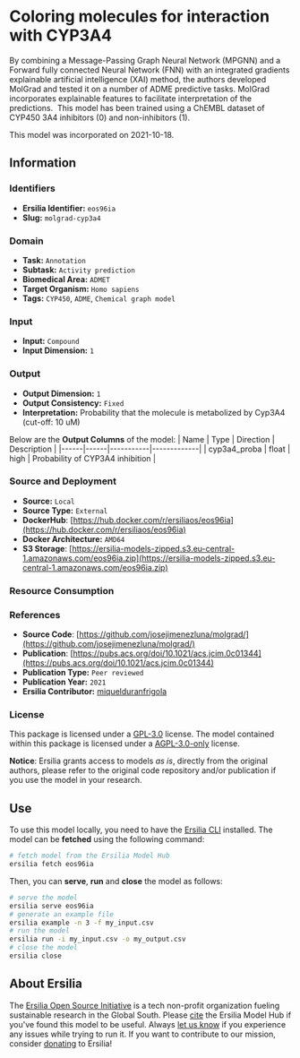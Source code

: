 # Coloring molecules for interaction with CYP3A4

By combining a Message-Passing Graph Neural Network (MPGNN) and a Forward fully connected Neural Network (FNN) with an integrated gradients explainable artificial intelligence (XAI) method, the authors developed MolGrad and tested it on a number of ADME predictive tasks. MolGrad incorporates explainable features to facilitate interpretation of the predictions.  This model has been trained using a ChEMBL dataset of CYP450 3A4 inhibitors (0) and non-inhibitors (1).

This model was incorporated on 2021-10-18.

## Information
### Identifiers
- **Ersilia Identifier:** `eos96ia`
- **Slug:** `molgrad-cyp3a4`

### Domain
- **Task:** `Annotation`
- **Subtask:** `Activity prediction`
- **Biomedical Area:** `ADMET`
- **Target Organism:** `Homo sapiens`
- **Tags:** `CYP450`, `ADME`, `Chemical graph model`

### Input
- **Input:** `Compound`
- **Input Dimension:** `1`

### Output
- **Output Dimension:** `1`
- **Output Consistency:** `Fixed`
- **Interpretation:** Probability that the molecule is metabolized by Cyp3A4 (cut-off: 10 uM)

Below are the **Output Columns** of the model:
| Name | Type | Direction | Description |
|------|------|-----------|-------------|
| cyp3a4_proba | float | high | Probability of CYP3A4 inhibition |


### Source and Deployment
- **Source:** `Local`
- **Source Type:** `External`
- **DockerHub**: [https://hub.docker.com/r/ersiliaos/eos96ia](https://hub.docker.com/r/ersiliaos/eos96ia)
- **Docker Architecture:** `AMD64`
- **S3 Storage**: [https://ersilia-models-zipped.s3.eu-central-1.amazonaws.com/eos96ia.zip](https://ersilia-models-zipped.s3.eu-central-1.amazonaws.com/eos96ia.zip)

### Resource Consumption


### References
- **Source Code**: [https://github.com/josejimenezluna/molgrad/](https://github.com/josejimenezluna/molgrad/)
- **Publication**: [https://pubs.acs.org/doi/10.1021/acs.jcim.0c01344](https://pubs.acs.org/doi/10.1021/acs.jcim.0c01344)
- **Publication Type:** `Peer reviewed`
- **Publication Year:** `2021`
- **Ersilia Contributor:** [miquelduranfrigola](https://github.com/miquelduranfrigola)

### License
This package is licensed under a [GPL-3.0](https://github.com/ersilia-os/ersilia/blob/master/LICENSE) license. The model contained within this package is licensed under a [AGPL-3.0-only](LICENSE) license.

**Notice**: Ersilia grants access to models _as is_, directly from the original authors, please refer to the original code repository and/or publication if you use the model in your research.


## Use
To use this model locally, you need to have the [Ersilia CLI](https://github.com/ersilia-os/ersilia) installed.
The model can be **fetched** using the following command:
```bash
# fetch model from the Ersilia Model Hub
ersilia fetch eos96ia
```
Then, you can **serve**, **run** and **close** the model as follows:
```bash
# serve the model
ersilia serve eos96ia
# generate an example file
ersilia example -n 3 -f my_input.csv
# run the model
ersilia run -i my_input.csv -o my_output.csv
# close the model
ersilia close
```

## About Ersilia
The [Ersilia Open Source Initiative](https://ersilia.io) is a tech non-profit organization fueling sustainable research in the Global South.
Please [cite](https://github.com/ersilia-os/ersilia/blob/master/CITATION.cff) the Ersilia Model Hub if you've found this model to be useful. Always [let us know](https://github.com/ersilia-os/ersilia/issues) if you experience any issues while trying to run it.
If you want to contribute to our mission, consider [donating](https://www.ersilia.io/donate) to Ersilia!
